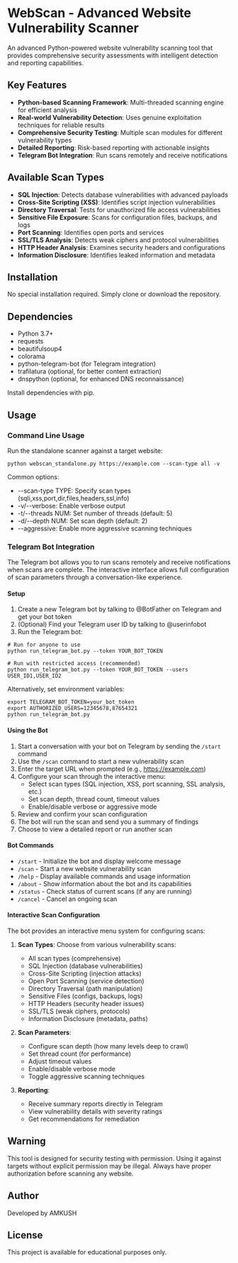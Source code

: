 # WebScan - Advanced Website Vulnerability Scanner

An advanced Python-powered website vulnerability scanning tool that provides comprehensive security assessments with intelligent detection and reporting capabilities.

## Key Features

- **Python-based Scanning Framework**: Multi-threaded scanning engine for efficient analysis
- **Real-world Vulnerability Detection**: Uses genuine exploitation techniques for reliable results
- **Comprehensive Security Testing**: Multiple scan modules for different vulnerability types
- **Detailed Reporting**: Risk-based reporting with actionable insights
- **Telegram Bot Integration**: Run scans remotely and receive notifications

## Available Scan Types

- **SQL Injection**: Detects database vulnerabilities with advanced payloads
- **Cross-Site Scripting (XSS)**: Identifies script injection vulnerabilities
- **Directory Traversal**: Tests for unauthorized file access vulnerabilities
- **Sensitive File Exposure**: Scans for configuration files, backups, and logs
- **Port Scanning**: Identifies open ports and services
- **SSL/TLS Analysis**: Detects weak ciphers and protocol vulnerabilities
- **HTTP Header Analysis**: Examines security headers and configurations
- **Information Disclosure**: Identifies leaked information and metadata

## Installation

No special installation required. Simply clone or download the repository.

## Dependencies

- Python 3.7+
- requests
- beautifulsoup4
- colorama
- python-telegram-bot (for Telegram integration)
- trafilatura (optional, for better content extraction)
- dnspython (optional, for enhanced DNS reconnaissance)

Install dependencies with pip.

## Usage

### Command Line Usage

Run the standalone scanner against a target website:

```
python webscan_standalone.py https://example.com --scan-type all -v
```

Common options:
- --scan-type TYPE: Specify scan types (sqli,xss,port,dir,files,headers,ssl,info)
- -v/--verbose: Enable verbose output
- -t/--threads NUM: Set number of threads (default: 5)
- -d/--depth NUM: Set scan depth (default: 2)
- --aggressive: Enable more aggressive scanning techniques

### Telegram Bot Integration

The Telegram bot allows you to run scans remotely and receive notifications when scans are complete. The interactive interface allows full configuration of scan parameters through a conversation-like experience.

#### Setup

1. Create a new Telegram bot by talking to @BotFather on Telegram and get your bot token
2. (Optional) Find your Telegram user ID by talking to @userinfobot
3. Run the Telegram bot:

```
# Run for anyone to use
python run_telegram_bot.py --token YOUR_BOT_TOKEN

# Run with restricted access (recommended)
python run_telegram_bot.py --token YOUR_BOT_TOKEN --users USER_ID1,USER_ID2
```

Alternatively, set environment variables:

```
export TELEGRAM_BOT_TOKEN=your_bot_token
export AUTHORIZED_USERS=12345678,87654321
python run_telegram_bot.py
```

#### Using the Bot

1. Start a conversation with your bot on Telegram by sending the `/start` command
2. Use the `/scan` command to start a new vulnerability scan
3. Enter the target URL when prompted (e.g., https://example.com)
4. Configure your scan through the interactive menu:
   - Select scan types (SQL injection, XSS, port scanning, SSL analysis, etc.)
   - Set scan depth, thread count, timeout values
   - Enable/disable verbose or aggressive mode
5. Review and confirm your scan configuration
6. The bot will run the scan and send you a summary of findings
7. Choose to view a detailed report or run another scan

#### Bot Commands

- `/start` - Initialize the bot and display welcome message
- `/scan` - Start a new website vulnerability scan
- `/help` - Display available commands and usage information
- `/about` - Show information about the bot and its capabilities
- `/status` - Check status of current scans (if any are running)
- `/cancel` - Cancel an ongoing scan

#### Interactive Scan Configuration

The bot provides an interactive menu system for configuring scans:

1. **Scan Types**: Choose from various vulnerability scans:
   - All scan types (comprehensive)
   - SQL Injection (database vulnerabilities)
   - Cross-Site Scripting (injection attacks)
   - Open Port Scanning (service detection)
   - Directory Traversal (path manipulation)
   - Sensitive Files (configs, backups, logs)
   - HTTP Headers (security header issues)
   - SSL/TLS (weak ciphers, protocols)
   - Information Disclosure (metadata, paths)

2. **Scan Parameters**:
   - Configure scan depth (how many levels deep to crawl)
   - Set thread count (for performance)
   - Adjust timeout values
   - Enable/disable verbose mode
   - Toggle aggressive scanning techniques

3. **Reporting**:
   - Receive summary reports directly in Telegram
   - View vulnerability details with severity ratings
   - Get recommendations for remediation

## Warning

This tool is designed for security testing with permission. Using it against targets without explicit permission may be illegal. Always have proper authorization before scanning any website.

## Author

Developed by AMKUSH

## License

This project is available for educational purposes only.
